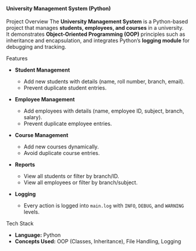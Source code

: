 #### University Management System (Python)

Project Overview
The **University Management System** is a Python-based project that manages **students, employees, and courses** in a university.  
It demonstrates **Object-Oriented Programming (OOP)** principles such as inheritance and encapsulation, and integrates Python’s **logging module** for debugging and tracking.


 Features
- **Student Management**
  - Add new students with details (name, roll number, branch, email).  
  - Prevent duplicate student entries.  

- **Employee Management**
  - Add employees with details (name, employee ID, subject, branch, salary).  
  - Prevent duplicate employee entries.  

- **Course Management**
  - Add new courses dynamically.  
  - Avoid duplicate course entries.  

- **Reports**
  - View all students or filter by branch/ID.  
  - View all employees or filter by branch/subject.  

- **Logging**
  - Every action is logged into `main.log` with `INFO`, `DEBUG`, and `WARNING` levels.

 Tech Stack
- **Language:** Python  
- **Concepts Used:** OOP (Classes, Inheritance), File Handling, Logging  

